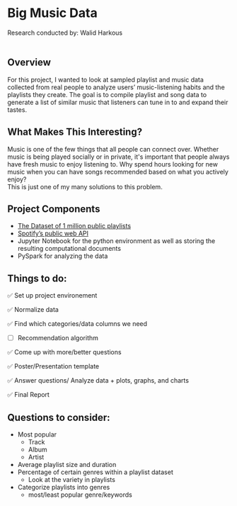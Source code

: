 # Big Music Data
Research conducted by: Walid Harkous
<br/><br/>

## Overview
For this project, I wanted to look at sampled playlist and music data collected from real people to analyze users’ music-listening habits and the playlists they create. The goal is to compile playlist and song data to generate a list of similar music that listeners can tune in to and expand their tastes. 

## What Makes This Interesting?
Music is one of the few things that all people can connect over. Whether music is being played socially or in private, it's important that people always have fresh music to enjoy listening to. Why spend hours looking for new music when you can have songs recommended based on what you actively enjoy?
<br/>
This is just one of my many solutions to this problem.

## Project Components
- [The Dataset of 1 million public playlists](https://www.aicrowd.com/challenges/spotify-million-playlist-dataset-challenge/dataset_files)
- [Spotify’s public web API](https://developer.spotify.com/console/playlists/)
- Jupyter Notebook for the python environment as well as storing the resulting computational documents
- PySpark for analyzing the data


## Things to do:
:white_check_mark: Set up project environement

:white_check_mark: Normalize data

:white_check_mark: Find which categories/data columns we need 

- [ ] Recommendation algorithm

:white_check_mark: Come up with more/better questions

:white_check_mark: Poster/Presentation template

:white_check_mark: Answer questions/ Analyze data + plots, graphs, and charts

:white_check_mark: Final Report

## Questions to consider:

- Most popular 
  - Track
  - Album 
  - Artist 
- Average playlist size and duration 
- Percentage of certain genres within a playlist dataset
  - Look at the variety in playlists
- Categorize playlists into genres
  - most/least popular genre/keywords

